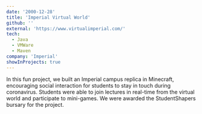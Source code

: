```yaml
---
date: '2000-12-28'
title: 'Imperial Virtual World'
github: ''
external: 'https://www.virtualimperial.com/'
tech:
  - Java
  - VMWare
  - Maven
company: 'Imperial'
showInProjects: true
---
```


In this fun project, we built an Imperial campus replica in Minecraft, encouraging social interaction for students to stay in touch during coronavirus. Students were able to join lectures in real-time from the virtual world and participate to mini-games. We were awarded the StudentShapers bursary for the project.
